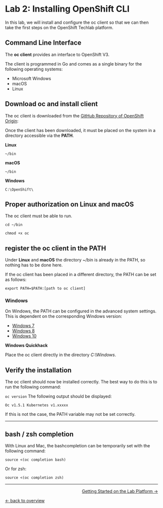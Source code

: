 # Lab 2: Installing OpenShift CLI

In this lab, we will install and configure the oc client so that we can then take the first steps on the OpenShift Techlab platform.

## Command Line Interface

The **oc client** provides an interface to OpenShift V3.

The client is programmed in Go and comes as a single binary for the following operating systems:

- Microsoft Windows
- macOS
- Linux


## Download oc and install client

The oc client is downloaded from the [GitHub Repository of OpenShift Origin](https://github.com/openshift/origin/releases/tag/v1.5.1):

Once the client has been downloaded, it must be placed on the system in a directory accessible via the **PATH**.

**Linux**

``~/bin``

**macOS**

``~/bin``

**Windows**

``C:\OpenShift\``

## Proper authorization on Linux and macOS

The oc client must be able to run.

``cd ~/bin``

``chmod +x oc``

## register the oc client in the PATH

Under **Linux** and **macOS** the directory ~/bin is already in the PATH, so nothing has to be done here.

If the oc client has been placed in a different directory, the PATH can be set as follows:

``export PATH=$PATH:[path to oc client]``

### Windows

On Windows, the PATH can be configured in the advanced system settings. This is dependent on the corresponding Windows version:

- [Windows 7](http://geekswithblogs.net/renso/archive/2009/10/21/how-to-set-the-windows-path-in-windows-7.aspx)
- [Windows 8](http://www.itechtics.com/customize-windows-environment-variables/)
- [Windows 10](http://techmixx.de/windows-10-umgebungsvariablen-bearbeiten/)

**Windows Quickhack**

Place the oc client directly in the directory *C:\Windows*.


## Verify the installation

The oc client should now be installed correctly. The best way to do this is to run the following command:

``oc version``
The following output should be displayed:

``Oc v1.5.1 Kubernetes v1.xxxxx``

If this is not the case, the PATH variable may not be set correctly.

---

## bash / zsh completion

With Linux and Mac, the bashcompletion can be temporarily set with the following command:

``source <(oc completion bash)``

Or for zsh:

``source <(oc completion zsh)``

---



<p width = "100px" align = "right"> <a href="03_first_steps.md"> Getting Started on the Lab Platform → </a> </p>

[← back to overview](../README.md)
